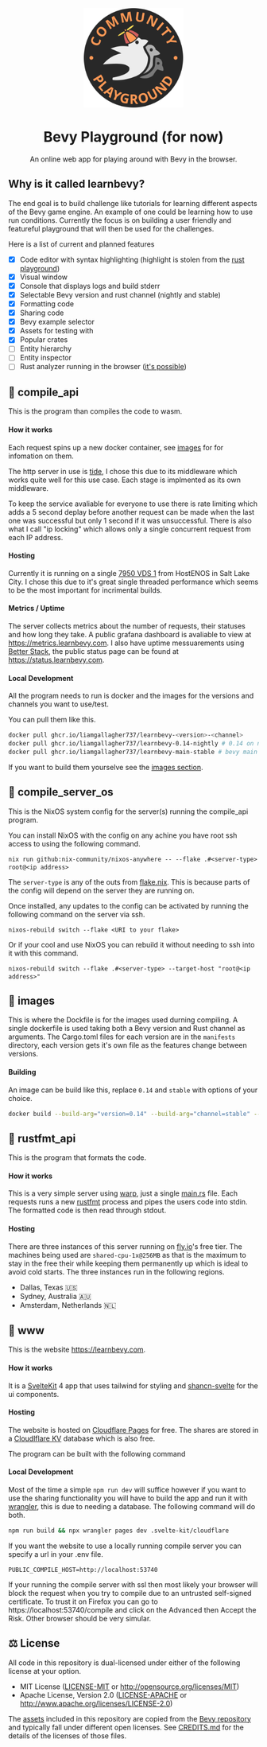 <div align="center">

<img src="https://raw.githubusercontent.com/LiamGallagher737/learnbevy/main/www/static/logo.png" width="200" height="200" >

# Bevy Playground (for now)

An online web app for playing around with Bevy in the browser.

</div>

## Why is it called learnbevy?

The end goal is to build challenge like tutorials for learning different aspects of the Bevy game engine. An example of one could be learning how to use run conditions. Currently the focus is on building a user friendly and featureful playground that will then be used for the challenges.

Here is a list of current and planned features

- [X] Code editor with syntax highlighting (highlight is stolen from the [rust playground](https://github.com/rust-lang/rust-playground))
- [X] Visual window
- [X] Console that displays logs and build stderr
- [X] Selectable Bevy version and rust channel (nightly and stable)
- [X] Formatting code
- [X] Sharing code
- [X] Bevy example selector
- [X] Assets for testing with
- [X] Popular crates
- [ ] Entity hierarchy
- [ ] Entity inspector
- [ ] Rust analyzer running in the browser ([it's possible](https://github.com/rust-analyzer/rust-analyzer-wasm))

## 📂 compile_api

This is the program than compiles the code to wasm.

#### How it works

Each request spins up a new docker container, see [images](#-images) for for infomation on them.

The http server in use is [tide](https://github.com/http-rs/tide), I chose this due to its middleware which works quite well for this use case. Each stage is implmented as its own middleware.

To keep the service avaliable for everyone to use there is rate limiting which adds a 5 second deplay before another request can be made when the last one was successful but only 1 second if it was unsuccessful. There is also what I call "ip locking" which allows only a single concurrent request from each IP address.

#### Hosting

Currently it is running on a single [7950 VDS 1]([https://hizakura.nl/vps/](https://my.hosteons.com/store/ryzen-7950x-based-hybrid-dedicated-server)) from HostENOS in Salt Lake City. I chose this due to it's great single threaded performance which seems to be the most important for incrimental builds.

#### Metrics / Uptime

The server collects metrics about the number of requests, their statuses and how long they take. A public grafana dashboard is avaliable to view at https://metrics.learnbevy.com. I also have uptime messuarements using [Better Stack](https://betterstack.com), the public status page can be found at https://status.learnbevy.com.

#### Local Development

All the program needs to run is docker and the images for the versions and channels you want to use/test.

You can pull them like this.

```sh
docker pull ghcr.io/liamgallagher737/learnbevy-<version>-<channel>
docker pull ghcr.io/liamgallagher737/learnbevy-0.14-nightly # 0.14 on nightly
docker pull ghcr.io/liamgallagher737/learnbevy-main-stable # bevy main branch on stable
```

If you want to build them yourselve see the [images section](#-images).

## 📂 compile_server_os

This is the NixOS system config for the server(s) running the compile_api program.

You can install NixOS with the config on any achine you have root ssh access to using the following command.

```
nix run github:nix-community/nixos-anywhere -- --flake .#<server-type> root@<ip address>
```

The `server-type` is any of the outs from [flake.nix](https://github.com/LiamGallagher737/learnbevy/blob/nixos-compile-server/compile_server_os/flake.nix). This is because parts of the config will depend on the server they are running on.

Once installed, any updates to the config can be activated by running the following command on the server via ssh.

```
nixos-rebuild switch --flake <URI to your flake>
```

Or if your cool and use NixOS you can rebuild it without needing to ssh into it with this command.

```
nixos-rebuild switch --flake .#<server-type> --target-host "root@<ip address>"
```


## 📂 images

This is where the Dockfile is for the images used durning compiling. A single dockerfile is used taking both a Bevy version and Rust channel as arguments. The Cargo.toml files for each version are in the `manifests` directory, each version gets it's own file as the features change between versions.

#### Building

An image can be build like this, replace `0.14` and `stable` with options of your choice.

```sh
docker build --build-arg="version=0.14" --build-arg="channel=stable" --tag "ghcr.io/liamgallagher737/learnbevy-0.14-stable" .
```

## 📂 rustfmt_api

This is the program that formats the code.

#### How it works

This is a very simple server using [warp](https://github.com/seanmonstar/warp), just a single [main.rs](./rustfmt_api/src/main.rs) file. Each requests runs a new [rustfmt](https://github.com/rust-lang/rustfmt) process and pipes the users code into stdin. The formatted code is then read through stdout.

#### Hosting

There are three instances of this server running on [fly.io](https://fly.io)'s free tier. The machines being used are `shared-cpu-1x@256MB` as that is the maximum to stay in the free their while keeping them permanently up which is ideal to avoid cold starts. The three instances run in the following regions.

- Dallas, Texas 🇺🇸
- Sydney, Australia 🇦🇺
- Amsterdam, Netherlands 🇳🇱

## 📂 www

This is the website https://learnbevy.com.

#### How it works

It is a [SvelteKit](https://kit.svelte.dev/) 4 app that uses tailwind for styling and [shancn-svelte](https://www.shadcn-svelte.com/) for the ui components.

#### Hosting

The website is hosted on [Cloudflare Pages](https://pages.cloudflare.com/) for free. The shares are stored in a [Cloudlflare KV](https://developers.cloudflare.com/kv/) database which is also free.

The program can be built with the following command

#### Local Development

Most of the time a simple `npm run dev` will suffice however if you want to use the sharing functionality you will have to build the app and run it with [wrangler](https://developers.cloudflare.com/workers/wrangler/), this is due to needing a database. The following command will do both.

```sh
npm run build && npx wrangler pages dev .svelte-kit/cloudflare
```

If you want the website to use a locally running compile server you can specify a url in your .env file.

```env
PUBLIC_COMPILE_HOST=http://localhost:53740
```

If your running the compile server with ssl then most likely your browser will block the request when you try to compile due to an untrusted self-signed certificate. To trust it on Firefox you can go to https://localhost:53740/compile and click on the Advanced then Accept the Risk. Other browser should be very simular.


## ⚖️ License

All code in this repository is dual-licensed under either of the following license at your option.

- MIT License ([LICENSE-MIT](/LICENSE-MIT) or http://opensource.org/licenses/MIT)
- Apache License, Version 2.0 ([LICENSE-APACHE](/LICENSE-APACHE) or http://www.apache.org/licenses/LICENSE-2.0)

The [assets](/www/static/assets) included in this repository are copied from the [Bevy repository](https://github.com/bevyengine/bevy/tree/2532447dcbc374c883fcb7919ad5cfb4291193c2/assets) and typically fall under different open licenses. See [CREDITS.md](/CREDITS.md) for the details of the licenses of those files.
